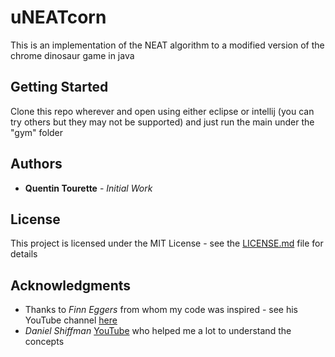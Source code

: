 # uNEATcorn
This is an implementation of the NEAT algorithm to a modified version of the chrome dinosaur game in java

## Getting Started
Clone this repo wherever and open using either eclipse or intellij (you can try others but they may not be supported) and just run the main under the "gym" folder

## Authors
* **Quentin Tourette** - *Initial Work*

## License

This project is licensed under the MIT License - see the [LICENSE.md](LICENSE.md) file for details

## Acknowledgments

* Thanks to *Finn Eggers* from whom my code was inspired - see his YouTube channel [here](https://www.youtube.com/channel/UCaKAU8vQzS-_e5xt7NSK3Xw)
* *Daniel Shiffman* [YouTube](https://www.youtube.com/channel/UCvjgXvBlbQiydffZU7m1_aw) who helped me a lot to understand the concepts
